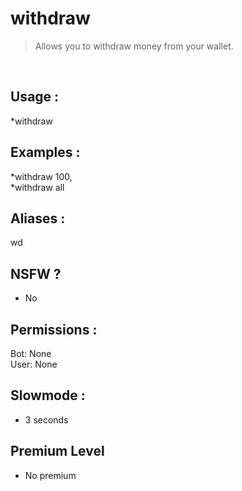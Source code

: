 # withdraw

> Allows you to withdraw money from your wallet.

<br>

## Usage :

*withdraw <quantity>

## Examples :

*withdraw 100,
<br>*withdraw all

## Aliases :

wd

## NSFW ?

- No

## Permissions :

Bot: None
<br>
User: None

## Slowmode :

- 3 seconds

## Premium Level

- No premium